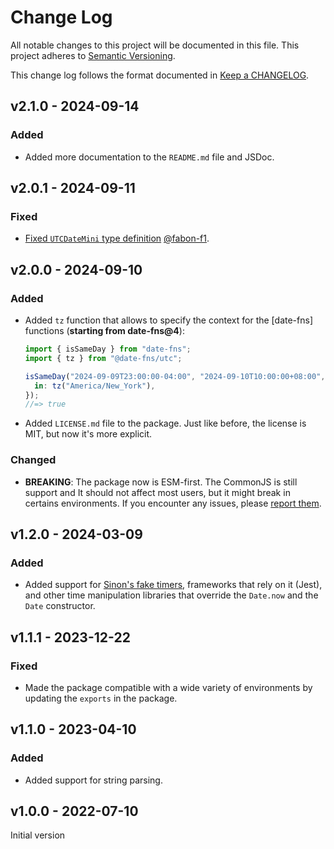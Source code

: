 # Change Log

All notable changes to this project will be documented in this file.
This project adheres to [Semantic Versioning].

This change log follows the format documented in [Keep a CHANGELOG].

[semantic versioning]: http://semver.org/
[keep a changelog]: http://keepachangelog.com/

## v2.1.0 - 2024-09-14

### Added

- Added more documentation to the `README.md` file and JSDoc.

## v2.0.1 - 2024-09-11

### Fixed

- [Fixed `UTCDateMini` type definition](https://github.com/date-fns/utc/pull/11) [@fabon-f1](https://github.com/fabon-f1).

## v2.0.0 - 2024-09-10

### Added

- Added `tz` function that allows to specify the context for the [date-fns] functions (**starting from date-fns@4**):

  ```ts
  import { isSameDay } from "date-fns";
  import { tz } from "@date-fns/utc";

  isSameDay("2024-09-09T23:00:00-04:00", "2024-09-10T10:00:00+08:00", {
    in: tz("America/New_York"),
  });
  //=> true
  ```

- Added `LICENSE.md` file to the package. Just like before, the license is MIT, but now it's more explicit.

### Changed

- **BREAKING**: The package now is ESM-first. The CommonJS is still support and It should not affect most users, but it might break in certains environments. If you encounter any issues, please [report them](https://github.com/date-fns/utc/issues/new).

## v1.2.0 - 2024-03-09

### Added

- Added support for [Sinon's fake timers](https://github.com/sinonjs/fake-timers), frameworks that rely on it (Jest), and other time manipulation libraries that override the `Date.now` and the `Date` constructor.

## v1.1.1 - 2023-12-22

### Fixed

- Made the package compatible with a wide variety of environments by updating the `exports` in the package.

## v1.1.0 - 2023-04-10

### Added

- Added support for string parsing.

## v1.0.0 - 2022-07-10

Initial version
